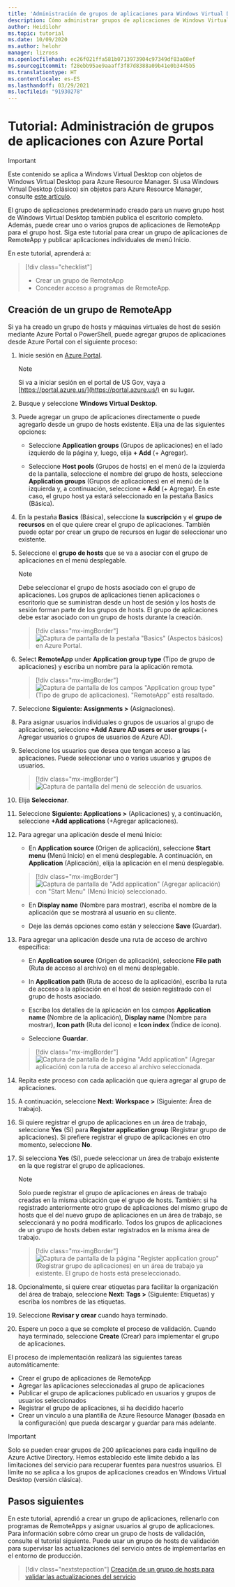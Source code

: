 ```yaml
---
title: 'Administración de grupos de aplicaciones para Windows Virtual Desktop: Azure Portal'
description: Cómo administrar grupos de aplicaciones de Windows Virtual Desktop con Azure Portal.
author: Heidilohr
ms.topic: tutorial
ms.date: 10/09/2020
ms.author: helohr
manager: lizross
ms.openlocfilehash: ec26f021ffa581b0713973904c97349df83a08ef
ms.sourcegitcommit: f28ebb95ae9aaaff3f87d8388a09b41e0b3445b5
ms.translationtype: HT
ms.contentlocale: es-ES
ms.lasthandoff: 03/29/2021
ms.locfileid: "91930278"
---
```

# <a name="tutorial-manage-app-groups-with-the-azure-portal"></a>Tutorial: Administración de grupos de aplicaciones con Azure Portal

>[!IMPORTANT]
>Este contenido se aplica a Windows Virtual Desktop con objetos de Windows Virtual Desktop para Azure Resource Manager. Si usa Windows Virtual Desktop (clásico) sin objetos para Azure Resource Manager, consulte [este artículo](./virtual-desktop-fall-2019/manage-app-groups-2019.md).

El grupo de aplicaciones predeterminado creado para un nuevo grupo host de Windows Virtual Desktop también publica el escritorio completo. Además, puede crear uno o varios grupos de aplicaciones de RemoteApp para el grupo host. Siga este tutorial para crear un grupo de aplicaciones de RemoteApp y publicar aplicaciones individuales de menú Inicio.

En este tutorial, aprenderá a:

> [!div class="checklist"]
> * Crear un grupo de RemoteApp
> * Conceder acceso a programas de RemoteApp.

## <a name="create-a-remoteapp-group"></a>Creación de un grupo de RemoteApp

Si ya ha creado un grupo de hosts y máquinas virtuales de host de sesión mediante Azure Portal o PowerShell, puede agregar grupos de aplicaciones desde Azure Portal con el siguiente proceso:

1.  Inicie sesión en [Azure Portal](https://portal.azure.com/).
   
    >[!NOTE]
    > Si va a iniciar sesión en el portal de US Gov, vaya a [https://portal.azure.us/](https://portal.azure.us/) en su lugar.

2.  Busque y seleccione **Windows Virtual Desktop**.

3. Puede agregar un grupo de aplicaciones directamente o puede agregarlo desde un grupo de hosts existente. Elija una de las siguientes opciones:

    - Seleccione **Application groups** (Grupos de aplicaciones) en el lado izquierdo de la página y, luego, elija **+ Add** (+ Agregar).

    - Seleccione **Host pools** (Grupos de hosts) en el menú de la izquierda de la pantalla, seleccione el nombre del grupo de hosts, seleccione **Application groups** (Grupos de aplicaciones) en el menú de la izquierda y, a continuación, seleccione **+ Add** (+ Agregar). En este caso, el grupo host ya estará seleccionado en la pestaña Basics (Básica).

4. En la pestaña **Basics** (Básica), seleccione la **suscripción** y el **grupo de recursos** en el que quiere crear el grupo de aplicaciones. También puede optar por crear un grupo de recursos en lugar de seleccionar uno existente.

5. Seleccione el **grupo de hosts** que se va a asociar con el grupo de aplicaciones en el menú desplegable.

    >[!NOTE]
    >Debe seleccionar el grupo de hosts asociado con el grupo de aplicaciones. Los grupos de aplicaciones tienen aplicaciones o escritorio que se suministran desde un host de sesión y los hosts de sesión forman parte de los grupos de hosts. El grupo de aplicaciones debe estar asociado con un grupo de hosts durante la creación.

    > [!div class="mx-imgBorder"]
    > ![Captura de pantalla de la pestaña "Basics" (Aspectos básicos) en Azure Portal.](media/basics-tab.png)

6. Select **RemoteApp** under **Application group type** (Tipo de grupo de aplicaciones) y escriba un nombre para la aplicación remota.

      > [!div class="mx-imgBorder"]
      > ![Captura de pantalla de los campos "Application group type" (Tipo de grupo de aplicaciones). "RemoteApp" está resaltado.](media/remoteapp-button.png)

7.  Seleccione **Siguiente: Assignments >** (Asignaciones).

8.  Para asignar usuarios individuales o grupos de usuarios al grupo de aplicaciones, seleccione **+Add Azure AD users or user groups** (+ Agregar usuarios o grupos de usuarios de Azure AD).

9.  Seleccione los usuarios que desea que tengan acceso a las aplicaciones. Puede seleccionar uno o varios usuarios y grupos de usuarios.

     > [!div class="mx-imgBorder"]
     > ![Captura de pantalla del menú de selección de usuarios.](media/select-users.png)

10.  Elija **Seleccionar**.

11.  Seleccione **Siguiente: Applications >** (Aplicaciones) y, a continuación, seleccione **+Add applications** (+Agregar aplicaciones).

12.  Para agregar una aplicación desde el menú Inicio:

      - En **Application source** (Origen de aplicación), seleccione **Start menu** (Menú Inicio) en el menú desplegable. A continuación, en **Application** (Aplicación), elija la aplicación en el menú desplegable.

     > [!div class="mx-imgBorder"]
     > ![Captura de pantalla de "Add application" (Agregar aplicación) con "Start Menu" (Menú Inicio) seleccionado.](media/add-app-start.png)

      - En **Display name** (Nombre para mostrar), escriba el nombre de la aplicación que se mostrará al usuario en su cliente.

      - Deje las demás opciones como están y seleccione **Save** (Guardar).

13.  Para agregar una aplicación desde una ruta de acceso de archivo específica:

      - En **Application source** (Origen de aplicación), seleccione **File path** (Ruta de acceso al archivo) en el menú desplegable.

      - In **Application path** (Ruta de acceso de la aplicación), escriba la ruta de acceso a la aplicación en el host de sesión registrado con el grupo de hosts asociado.

      - Escriba los detalles de la aplicación en los campos **Application name** (Nombre de la aplicación), **Display name** (Nombre para mostrar), **Icon path** (Ruta del icono) e **Icon index** (Índice de icono).

      - Seleccione **Guardar**.

     > [!div class="mx-imgBorder"]
     > ![Captura de pantalla de la página "Add application" (Agregar aplicación) con la ruta de acceso al archivo seleccionada.](media/add-app-file.png)

14.  Repita este proceso con cada aplicación que quiera agregar al grupo de aplicaciones.

15.  A continuación, seleccione **Next: Workspace >** (Siguiente: Área de trabajo).

16.  Si quiere registrar el grupo de aplicaciones en un área de trabajo, seleccione **Yes** (Sí) para **Register application group** (Registrar grupo de aplicaciones). Si prefiere registrar el grupo de aplicaciones en otro momento, seleccione **No**.

17.  Si selecciona **Yes** (Sí), puede seleccionar un área de trabajo existente en la que registrar el grupo de aplicaciones.

       >[!NOTE]
       >Solo puede registrar el grupo de aplicaciones en áreas de trabajo creadas en la misma ubicación que el grupo de hosts. También: si ha registrado anteriormente otro grupo de aplicaciones del mismo grupo de hosts que el del nuevo grupo de aplicaciones en un área de trabajo, se seleccionará y no podrá modificarlo. Todos los grupos de aplicaciones de un grupo de hosts deben estar registrados en la misma área de trabajo.

     > [!div class="mx-imgBorder"]
     > ![Captura de pantalla de la página "Register application group" (Registrar grupo de aplicaciones) en un área de trabajo ya existente. El grupo de hosts está preseleccionado.](media/register-existing.png)

18.  Opcionalmente, si quiere crear etiquetas para facilitar la organización del área de trabajo, seleccione **Next: Tags >** (Siguiente: Etiquetas) y escriba los nombres de las etiquetas.

19.  Seleccione **Revisar y crear** cuando haya terminado.

20.  Espere un poco a que se complete el proceso de validación. Cuando haya terminado, seleccione **Create** (Crear) para implementar el grupo de aplicaciones.

El proceso de implementación realizará las siguientes tareas automáticamente:

- Crear el grupo de aplicaciones de RemoteApp
- Agregar las aplicaciones seleccionadas al grupo de aplicaciones
- Publicar el grupo de aplicaciones publicado en usuarios y grupos de usuarios seleccionados
- Registrar el grupo de aplicaciones, si ha decidido hacerlo
- Crear un vínculo a una plantilla de Azure Resource Manager (basada en la configuración) que pueda descargar y guardar para más adelante.

>[!IMPORTANT]
>Solo se pueden crear grupos de 200 aplicaciones para cada inquilino de Azure Active Directory. Hemos establecido este límite debido a las limitaciones del servicio para recuperar fuentes para nuestros usuarios. El límite no se aplica a los grupos de aplicaciones creados en Windows Virtual Desktop (versión clásica).

## <a name="next-steps"></a>Pasos siguientes

En este tutorial, aprendió a crear un grupo de aplicaciones, rellenarlo con programas de RemoteApps y asignar usuarios al grupo de aplicaciones. Para información sobre cómo crear un grupo de hosts de validación, consulte el tutorial siguiente. Puede usar un grupo de hosts de validación para supervisar las actualizaciones del servicio antes de implementarlas en el entorno de producción.

> [!div class="nextstepaction"]
> [Creación de un grupo de hosts para validar las actualizaciones del servicio](./create-validation-host-pool.md)
